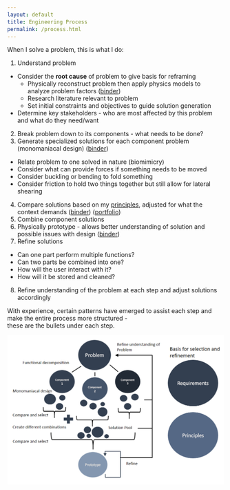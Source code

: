 ```yaml
---
layout: default
title: Engineering Process
permalink: /process.html
---
```


When I solve a problem, this is what I do:  

 1. Understand problem
   - Consider the **root cause** of problem to give basis for reframing
     - Physically reconstruct problem then apply physics models to analyze problem factors ([binder](/portfolio/projects/binder/#analysis))
	 - Research literature relevant to problem
	 - Set initial constraints and objectives to guide solution generation
   - Determine key stakeholders - who are most affected by this problem and what do they need/want
 2. Break problem down to its components - what needs to be done?
 3. Generate specialized solutions for each component problem (monomaniacal design) ([binder](/portfolio/projects/binder/#divergent))  
   - Relate problem to one solved in nature (biomimicry)
   - Consider what can provide forces if something needs to be moved
   - Consider buckling or bending to fold something
   - Consider friction to hold two things together but still allow for lateral shearing
 4. Compare solutions based on my [principles](/portfolio/principles.html), adjusted for what the context demands ([binder](/portfolio/projects/binder/#convergent)) ([portfolio](/portfolio/projects/portfolio/#compare))  
 5. Combine component solutions
 6. Physically prototype - allows better understanding of solution and possible issues with design ([binder](/portfolio/projects/binder/#prototype))
 7. Refine solutions
   - Can one part perform multiple functions?
   - Can two parts be combined into one?
   - How will the user interact with it?
   - How will it be stored and cleaned?
 8. Refine understanding of the problem at each step and adjust solutions accordingly
 
 With experience, certain patterns have emerged to assist each step and make the entire process more structured -  
 these are the bullets under each step.

![Process visual](process.png)